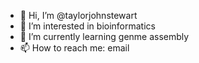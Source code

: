 - 👋 Hi, I’m @taylorjohnstewart
- 👀 I’m interested in bioinformatics
- 🌱 I’m currently learning genme assembly
- 📫 How to reach me: email

<!---
taylorjohnstewart/taylorjohnstewart is a ✨ special ✨ repository because its `README.md` (this file) appears on your GitHub profile.
You can click the Preview link to take a look at your changes.
--->
